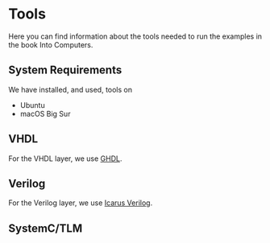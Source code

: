 # Tools

Here you can find information about the tools needed to run the examples in the book
Into Computers.

## System Requirements

We have installed, and used, tools on
* Ubuntu
* macOS Big Sur

## VHDL

For the VHDL layer, we use [GHDL](ghdl.md).

## Verilog

For the Verilog layer, we use  [Icarus Verilog](iverilog.md).

## SystemC/TLM

